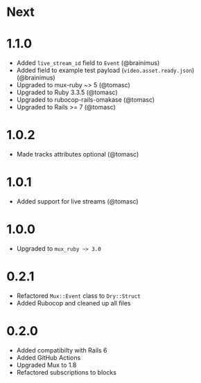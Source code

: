 # Next

# 1.1.0

- Added `live_stream_id` field to `Event` (@brainimus)
- Added field to example test payload (`video.asset.ready.json`) (@brainimus)
- Upgraded to mux-ruby ~> 5 (@tomasc)
- Upgraded to Ruby 3.3.5 (@tomasc)
- Upgraded to rubocop-rails-omakase (@tomasc)
- Upgraded to Rails >= 7 (@tomasc)

# 1.0.2

- Made tracks attributes optional (@tomasc)

# 1.0.1

- Added support for live streams (@tomasc)

# 1.0.0

- Upgraded to `mux_ruby ~> 3.0`

# 0.2.1

- Refactored `Mux::Event` class to `Dry::Struct`
- Added Rubocop and cleaned up all files

# 0.2.0

- Added compatibilty with Rails 6
- Added GitHub Actions
- Upgraded Mux to 1.8
- Refactored subscriptions to blocks
